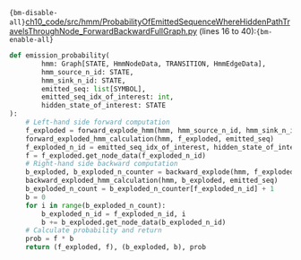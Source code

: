 `{bm-disable-all}`[ch10_code/src/hmm/ProbabilityOfEmittedSequenceWhereHiddenPathTravelsThroughNode_ForwardBackwardFullGraph.py](ch10_code/src/hmm/ProbabilityOfEmittedSequenceWhereHiddenPathTravelsThroughNode_ForwardBackwardFullGraph.py) (lines 16 to 40):`{bm-enable-all}`

```python
def emission_probability(
        hmm: Graph[STATE, HmmNodeData, TRANSITION, HmmEdgeData],
        hmm_source_n_id: STATE,
        hmm_sink_n_id: STATE,
        emitted_seq: list[SYMBOL],
        emitted_seq_idx_of_interest: int,
        hidden_state_of_interest: STATE
):
    # Left-hand side forward computation
    f_exploded = forward_explode_hmm(hmm, hmm_source_n_id, hmm_sink_n_id, emitted_seq)
    forward_exploded_hmm_calculation(hmm, f_exploded, emitted_seq)
    f_exploded_n_id = emitted_seq_idx_of_interest, hidden_state_of_interest
    f = f_exploded.get_node_data(f_exploded_n_id)
    # Right-hand side backward computation
    b_exploded, b_exploded_n_counter = backward_explode(hmm, f_exploded)
    backward_exploded_hmm_calculation(hmm, b_exploded, emitted_seq)
    b_exploded_n_count = b_exploded_n_counter[f_exploded_n_id] + 1
    b = 0
    for i in range(b_exploded_n_count):
        b_exploded_n_id = f_exploded_n_id, i
        b += b_exploded.get_node_data(b_exploded_n_id)
    # Calculate probability and return
    prob = f * b
    return (f_exploded, f), (b_exploded, b), prob
```